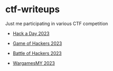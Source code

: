 # ctf-writeups
Just me participating in various CTF competition

* [Hack a Day 2023](https://github.com/warlocksmurf/ctf-writeups/blob/main/hackaday2023.md)

* [Game of Hackers 2023](https://github.com/warlocksmurf/ctf-writeups/blob/main/goh2023.md)

* [Battle of Hackers 2023](https://github.com/warlocksmurf/ctf-writeups/blob/main/boh2023.md)

* [WargamesMY 2023](https://github.com/warlocksmurf/ctf-writeups/blob/main/wgmy2023.md)
